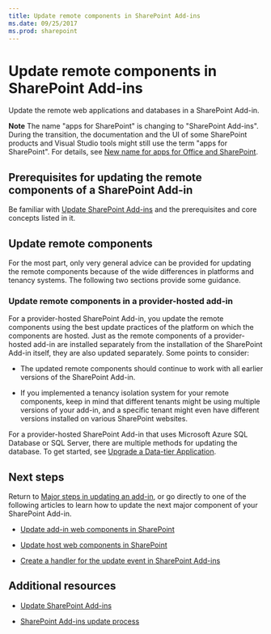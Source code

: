 ```yaml
---
title: Update remote components in SharePoint Add-ins
ms.date: 09/25/2017
ms.prod: sharepoint
---
```



# Update remote components in SharePoint Add-ins
Update the remote web applications and databases in a SharePoint Add-in.
 

 **Note**  The name "apps for SharePoint" is changing to "SharePoint Add-ins". During the transition, the documentation and the UI of some SharePoint products and Visual Studio tools might still use the term "apps for SharePoint". For details, see  [New name for apps for Office and SharePoint](new-name-for-apps-for-sharepoint.md#bk_newname).
 


## Prerequisites for updating the remote components of a SharePoint Add-in
<a name="Prerequistes"> </a>

Be familiar with  [Update SharePoint Add-ins](update-sharepoint-add-ins.md) and the prerequisites and core concepts listed in it.
 

 

## Update remote components
<a name="UpdateRemote"> </a>

For the most part, only very general advice can be provided for updating the remote components because of the wide differences in platforms and tenancy systems. The following two sections provide some guidance.
 

 

### Update remote components in a provider-hosted add-in
<a name="UpdateProviderHosted"> </a>

For a provider-hosted SharePoint Add-in, you update the remote components using the best update practices of the platform on which the components are hosted. Just as the remote components of a provider-hosted add-in are installed separately from the installation of the SharePoint Add-in itself, they are also updated separately. Some points to consider:
 

 

- The updated remote components should continue to work with all earlier versions of the SharePoint Add-in.
    
 
- If you implemented a tenancy isolation system for your remote components, keep in mind that different tenants might be using multiple versions of your add-in, and a specific tenant might even have different versions installed on various SharePoint websites.
    
 
For a provider-hosted SharePoint Add-in that uses Microsoft Azure SQL Database or SQL Server, there are multiple methods for updating the database. To get started, see  [Upgrade a Data-tier Application](http://msdn.microsoft.com/library/c117df94-f02b-403f-9383-ec5b3ac3763c.aspx).
 

 

## Next steps
<a name="Next"> </a>

Return to  [Major steps in updating an add-in](update-sharepoint-add-ins.md#MajorAppUpgradeSteps), or go directly to one of the following articles to learn how to update the next major component of your SharePoint Add-in.
 

 

-  [Update add-in web components in SharePoint](update-add-in-web-components-in-sharepoint.md)
    
 
-  [Update host web components in SharePoint](update-host-web-components-in-sharepoint.md)
    
 
-  [Create a handler for the update event in SharePoint Add-ins](create-a-handler-for-the-update-event-in-sharepoint-add-ins.md)
    
 

## Additional resources
<a name="bk_addresources"> </a>


-  [Update SharePoint Add-ins](update-sharepoint-add-ins.md)
    
 
-  [SharePoint Add-ins update process](sharepoint-add-ins-update-process.md)
    
 

